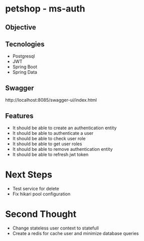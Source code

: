 # petshop - ms-auth

## Objective

## Tecnologies

- Postgresql
- JWT
- Spring Boot
- Spring Data

## Swagger
http://localhost:8085/swagger-ui/index.html

## Features

- It should be able to create an authentication entity
- It should be able to authenticate a user
- It should be able to check user role
- It should be able to get user roles
- It should be able to remove authentication entity
- It should be able to refresh jwt token

# Next Steps

- Test service for delete 
- Fix hikari pool configuration


# Second Thought

- Change stateless user context to statefull
- Create a redis for cache user and minimize database queries
